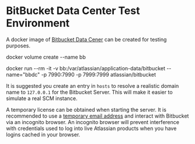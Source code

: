 # BitBucket Data Center Test Environment

A docker image of [Bitbucket Data Cener](https://hub.docker.com/r/atlassian/bitbucket) can be created for testing purposes.


docker volume create --name bb

docker run --rm -it -v bb:/var/atlassian/application-data/bitbucket --name="bbdc" -p 7990:7990 -p 7999:7999 atlassian/bitbucket

It is suggested you create an entry in `hosts` to resolve a realistic domain name to `127.0.0.1` for the Bitbucket Server.  This
will make it easier to simulate a real SCM instance.

A temporary license can be obtained when starting the server.  It is recommended to use a [temporary email address](https://temp-mail.org/en/) and
interact with Bitbucket via an incognito browser.  An incognito browser will prevent interference with credentials used to log into live Atlassian
products when you have logins cached in your browser.
